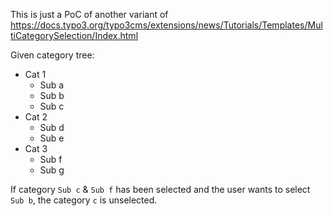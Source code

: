 This is just a PoC of another variant of https://docs.typo3.org/typo3cms/extensions/news/Tutorials/Templates/MultiCategorySelection/Index.html

Given category tree:

* Cat 1
    * Sub a
    * Sub b
    * Sub c
* Cat 2
    * Sub d
    * Sub e
* Cat 3
    * Sub f
    * Sub g

If category `Sub c` & `Sub f` has been selected and the user wants to select `Sub b`, the category `c` is unselected.